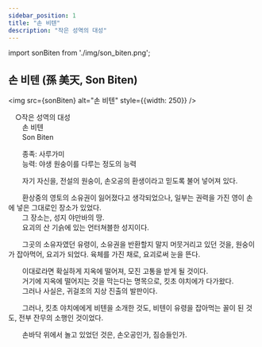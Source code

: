 ```yaml
---
sidebar_position: 1
title: "손 비텐"
description: "작은 성역의 대성"
---
```


import sonBiten from './img/son_biten.png';

## 손 비텐 (孫 美天, Son Biten)

<img src={sonBiten} alt="손 비텐" style={{width: 250}} />

　○작은 성역의 대성  
　　손 비텐  
　　Son Biten  

　　종족: 사루가미  
　　능력: 야생 원숭이를 다루는 정도의 능력  

　　자기 자신을, 전설의 원숭이, 손오공의 환생이라고 믿도록 불어 넣어져 있다.  

　　환상중의 영토의 소유권이 잃어졌다고 생각되었으나, 일부는 권력을 가진 영이 손에 넣은 그대로인 장소가 있었다.  
　　그 장소는, 성지 야만바의 땅.  
　　요괴의 산 기슭에 있는 언터쳐블한 성지이다.  

　　그곳의 소유자였던 유령이, 소유권을 반환할지 말지 머뭇거리고 있던 것을, 원숭이가 잡아먹어, 요괴가 되었다. 육체를 가진 채로, 요괴로써 눈을 뜬다.  

　　이대로라면 확실하게 지옥에 떨어져, 모진 고통을 받게 될 것이다.  
　　거기에 지옥에 떨어지는 것을 막는다는 명목으로, 킷초 야치에가 다가왔다.  
　　그러나 사실은, 귀걸조의 지상 진출의 발판이다.  

　　그러나, 킷초 야치에에게 비텐을 소개한 것도, 비텐이 유령을 잡아먹는 꼴이 된 것도, 전부 잔무의 소행인 것이었다.  

　　손바닥 위에서 놀고 있었던 것은, 손오공인가, 짐승들인가.  
